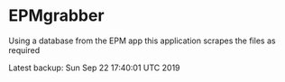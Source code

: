 # EPMgrabber
Using a database from the EPM app this application scrapes the files as required


Latest backup: Sun Sep 22 17:40:01 UTC 2019
